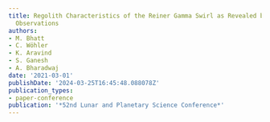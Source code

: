 ```yaml
---
title: Regolith Characteristics of the Reiner Gamma Swirl as Revealed by Polarimetric
  Observations
authors:
- M. Bhatt
- C. Wöhler
- K. Aravind
- S. Ganesh
- A. Bharadwaj
date: '2021-03-01'
publishDate: '2024-03-25T16:45:48.088078Z'
publication_types:
- paper-conference
publication: '*52nd Lunar and Planetary Science Conference*'
---
```

